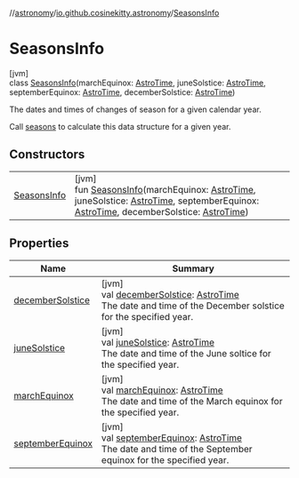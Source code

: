 //[astronomy](../../../index.md)/[io.github.cosinekitty.astronomy](../index.md)/[SeasonsInfo](index.md)

# SeasonsInfo

[jvm]\
class [SeasonsInfo](index.md)(marchEquinox: [AstroTime](../-astro-time/index.md), juneSolstice: [AstroTime](../-astro-time/index.md), septemberEquinox: [AstroTime](../-astro-time/index.md), decemberSolstice: [AstroTime](../-astro-time/index.md))

The dates and times of changes of season for a given calendar year.

Call [seasons](../seasons.md) to calculate this data structure for a given year.

## Constructors

| | |
|---|---|
| [SeasonsInfo](-seasons-info.md) | [jvm]<br>fun [SeasonsInfo](-seasons-info.md)(marchEquinox: [AstroTime](../-astro-time/index.md), juneSolstice: [AstroTime](../-astro-time/index.md), septemberEquinox: [AstroTime](../-astro-time/index.md), decemberSolstice: [AstroTime](../-astro-time/index.md)) |

## Properties

| Name | Summary |
|---|---|
| [decemberSolstice](december-solstice.md) | [jvm]<br>val [decemberSolstice](december-solstice.md): [AstroTime](../-astro-time/index.md)<br>The date and time of the December solstice for the specified year. |
| [juneSolstice](june-solstice.md) | [jvm]<br>val [juneSolstice](june-solstice.md): [AstroTime](../-astro-time/index.md)<br>The date and time of the June soltice for the specified year. |
| [marchEquinox](march-equinox.md) | [jvm]<br>val [marchEquinox](march-equinox.md): [AstroTime](../-astro-time/index.md)<br>The date and time of the March equinox for the specified year. |
| [septemberEquinox](september-equinox.md) | [jvm]<br>val [septemberEquinox](september-equinox.md): [AstroTime](../-astro-time/index.md)<br>The date and time of the September equinox for the specified year. |
